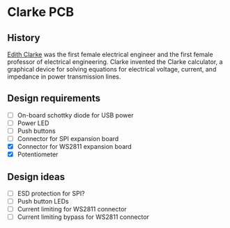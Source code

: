 # Clarke PCB

## History

[Edith Clarke] was the first female electrical engineer and the first female
professor of electrical engineering. Clarke invented the Clarke calculator, a
graphical device for solving equations for electrical voltage, current, and
impedance in power transmission lines.

[Edith Clarke]: https://en.wikipedia.org/wiki/Edith_Clarke

## Design requirements

- [ ] On-board schottky diode for USB power
- [ ] Power LED
- [ ] Push buttons
- [ ] Connector for SPI expansion board
- [x] Connector for WS2811 expansion board
- [x] Potentiometer

## Design ideas

- [ ] ESD protection for SPI?
- [ ] Push button LEDs
- [ ] Current limiting for WS2811 connector
- [ ] Current limiting bypass for WS2811 connector
